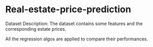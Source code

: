 # Real-estate-price-prediction

Dataset Description:
The dataset contains some features and the corresponding estate prices.

All the regression algos are applied to compare their performances. 
